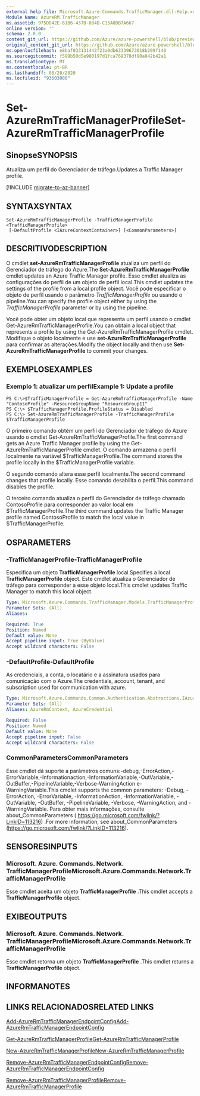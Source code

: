 ```yaml
---
external help file: Microsoft.Azure.Commands.TrafficManager.dll-Help.xml
Module Name: AzureRM.TrafficManager
ms.assetid: 975DD42E-61B6-437B-884D-C15A8DB7A667
online version: ''
schema: 2.0.0
content_git_url: https://github.com/Azure/azure-powershell/blob/preview/src/ResourceManager/TrafficManager/Commands.TrafficManager2/help/Set-AzureRmTrafficManagerProfile.md
original_content_git_url: https://github.com/Azure/azure-powershell/blob/preview/src/ResourceManager/TrafficManager/Commands.TrafficManager2/help/Set-AzureRmTrafficManagerProfile.md
ms.openlocfilehash: e8baf033131442f23a0db63339673018b209f140
ms.sourcegitcommit: f599b50d5e980197d1fca769378df90a842b42a1
ms.translationtype: MT
ms.contentlocale: pt-BR
ms.lasthandoff: 08/20/2020
ms.locfileid: "93603080"
---
```

# <span data-ttu-id="9b0c3-101">Set-AzureRmTrafficManagerProfile</span><span class="sxs-lookup"><span data-stu-id="9b0c3-101">Set-AzureRmTrafficManagerProfile</span></span>

## <span data-ttu-id="9b0c3-102">Sinopse</span><span class="sxs-lookup"><span data-stu-id="9b0c3-102">SYNOPSIS</span></span>
<span data-ttu-id="9b0c3-103">Atualiza um perfil do Gerenciador de tráfego.</span><span class="sxs-lookup"><span data-stu-id="9b0c3-103">Updates a Traffic Manager profile.</span></span>

[!INCLUDE [migrate-to-az-banner](../../includes/migrate-to-az-banner.md)]

## <span data-ttu-id="9b0c3-104">SYNTAX</span><span class="sxs-lookup"><span data-stu-id="9b0c3-104">SYNTAX</span></span>

```
Set-AzureRmTrafficManagerProfile -TrafficManagerProfile <TrafficManagerProfile>
 [-DefaultProfile <IAzureContextContainer>] [<CommonParameters>]
```

## <span data-ttu-id="9b0c3-105">DESCRITIVO</span><span class="sxs-lookup"><span data-stu-id="9b0c3-105">DESCRIPTION</span></span>
<span data-ttu-id="9b0c3-106">O cmdlet **set-AzureRmTrafficManagerProfile** atualiza um perfil do Gerenciador de tráfego do Azure.</span><span class="sxs-lookup"><span data-stu-id="9b0c3-106">The **Set-AzureRmTrafficManagerProfile** cmdlet updates an Azure Traffic Manager profile.</span></span>
<span data-ttu-id="9b0c3-107">Esse cmdlet atualiza as configurações do perfil de um objeto de perfil local.</span><span class="sxs-lookup"><span data-stu-id="9b0c3-107">This cmdlet updates the settings of the profile from a local profile object.</span></span>
<span data-ttu-id="9b0c3-108">Você pode especificar o objeto de perfil usando o parâmetro *TrafficManagerProfile* ou usando o pipeline.</span><span class="sxs-lookup"><span data-stu-id="9b0c3-108">You can specify the profile object either by using the *TrafficManagerProfile* parameter or by using the pipeline.</span></span>

<span data-ttu-id="9b0c3-109">Você pode obter um objeto local que representa um perfil usando o cmdlet Get-AzureRmTrafficManagerProfile.</span><span class="sxs-lookup"><span data-stu-id="9b0c3-109">You can obtain a local object that represents a profile by using the Get-AzureRmTrafficManagerProfile cmdlet.</span></span>
<span data-ttu-id="9b0c3-110">Modifique o objeto localmente e use **set-AzureRmTrafficManagerProfile** para confirmar as alterações.</span><span class="sxs-lookup"><span data-stu-id="9b0c3-110">Modify the object locally and then use **Set-AzureRmTrafficManagerProfile** to commit your changes.</span></span>

## <span data-ttu-id="9b0c3-111">EXEMPLOS</span><span class="sxs-lookup"><span data-stu-id="9b0c3-111">EXAMPLES</span></span>

### <span data-ttu-id="9b0c3-112">Exemplo 1: atualizar um perfil</span><span class="sxs-lookup"><span data-stu-id="9b0c3-112">Example 1: Update a profile</span></span>
```
PS C:\>$TrafficManagerProfile = Get-AzureRmTrafficManagerProfile -Name "ContosoProfile" -ResourceGroupName "ResourceGroup11" 
PS C:\> $TrafficManagerProfile.ProfileStatus = Disabled
PS C:\> Set-AzureRmTrafficManagerProfile -TrafficManagerProfile $TrafficManagerProfile
```

<span data-ttu-id="9b0c3-113">O primeiro comando obtém um perfil do Gerenciador de tráfego do Azure usando o cmdlet Get-AzureRmTrafficManagerProfile.</span><span class="sxs-lookup"><span data-stu-id="9b0c3-113">The first command gets an Azure Traffic Manager profile by using the Get-AzureRmTrafficManagerProfile cmdlet.</span></span>
<span data-ttu-id="9b0c3-114">O comando armazena o perfil localmente na variável $TrafficManagerProfile.</span><span class="sxs-lookup"><span data-stu-id="9b0c3-114">The command stores the profile locally in the $TrafficManagerProfile variable.</span></span>

<span data-ttu-id="9b0c3-115">O segundo comando altera esse perfil localmente.</span><span class="sxs-lookup"><span data-stu-id="9b0c3-115">The second command changes that profile locally.</span></span>
<span data-ttu-id="9b0c3-116">Esse comando desabilita o perfil.</span><span class="sxs-lookup"><span data-stu-id="9b0c3-116">This command disables the profile.</span></span>

<span data-ttu-id="9b0c3-117">O terceiro comando atualiza o perfil do Gerenciador de tráfego chamado ContosoProfile para corresponder ao valor local em $TrafficManagerProfile.</span><span class="sxs-lookup"><span data-stu-id="9b0c3-117">The third command updates the Traffic Manager profile named ContosoProfile to match the local value in $TrafficManagerProfile.</span></span>

## <span data-ttu-id="9b0c3-118">OS</span><span class="sxs-lookup"><span data-stu-id="9b0c3-118">PARAMETERS</span></span>

### <span data-ttu-id="9b0c3-119">-TrafficManagerProfile</span><span class="sxs-lookup"><span data-stu-id="9b0c3-119">-TrafficManagerProfile</span></span>
<span data-ttu-id="9b0c3-120">Especifica um objeto **TrafficManagerProfile** local.</span><span class="sxs-lookup"><span data-stu-id="9b0c3-120">Specifies a local **TrafficManagerProfile** object.</span></span>
<span data-ttu-id="9b0c3-121">Este cmdlet atualiza o Gerenciador de tráfego para corresponder a esse objeto local.</span><span class="sxs-lookup"><span data-stu-id="9b0c3-121">This cmdlet updates Traffic Manager to match this local object.</span></span>

```yaml
Type: Microsoft.Azure.Commands.TrafficManager.Models.TrafficManagerProfile
Parameter Sets: (All)
Aliases: 

Required: True
Position: Named
Default value: None
Accept pipeline input: True (ByValue)
Accept wildcard characters: False
```

### <span data-ttu-id="9b0c3-122">-DefaultProfile</span><span class="sxs-lookup"><span data-stu-id="9b0c3-122">-DefaultProfile</span></span>
<span data-ttu-id="9b0c3-123">As credenciais, a conta, o locatário e a assinatura usados para comunicação com o Azure.</span><span class="sxs-lookup"><span data-stu-id="9b0c3-123">The credentials, account, tenant, and subscription used for communication with azure.</span></span>

```yaml
Type: Microsoft.Azure.Commands.Common.Authentication.Abstractions.IAzureContextContainer
Parameter Sets: (All)
Aliases: AzureRmContext, AzureCredential

Required: False
Position: Named
Default value: None
Accept pipeline input: False
Accept wildcard characters: False
```

### <span data-ttu-id="9b0c3-124">CommonParameters</span><span class="sxs-lookup"><span data-stu-id="9b0c3-124">CommonParameters</span></span>
<span data-ttu-id="9b0c3-125">Esse cmdlet dá suporte a parâmetros comuns:-debug,-ErrorAction,-ErrorVariable,-Informationaction,-InformationVariable,-OutVariable,-OutBuffer,-PipelineVariable,-Verbose-WarningAction e-WarningVariable.</span><span class="sxs-lookup"><span data-stu-id="9b0c3-125">This cmdlet supports the common parameters: -Debug, -ErrorAction, -ErrorVariable, -InformationAction, -InformationVariable, -OutVariable, -OutBuffer, -PipelineVariable, -Verbose, -WarningAction, and -WarningVariable.</span></span> <span data-ttu-id="9b0c3-126">Para obter mais informações, consulte about_CommonParameters ( https://go.microsoft.com/fwlink/?LinkID=113216) .</span><span class="sxs-lookup"><span data-stu-id="9b0c3-126">For more information, see about_CommonParameters (https://go.microsoft.com/fwlink/?LinkID=113216).</span></span>

## <span data-ttu-id="9b0c3-127">SENSORES</span><span class="sxs-lookup"><span data-stu-id="9b0c3-127">INPUTS</span></span>

### <span data-ttu-id="9b0c3-128">Microsoft. Azure. Commands. Network. TrafficManagerProfile</span><span class="sxs-lookup"><span data-stu-id="9b0c3-128">Microsoft.Azure.Commands.Network.TrafficManagerProfile</span></span>
<span data-ttu-id="9b0c3-129">Esse cmdlet aceita um objeto **TrafficManagerProfile** .</span><span class="sxs-lookup"><span data-stu-id="9b0c3-129">This cmdlet accepts a **TrafficManagerProfile** object.</span></span>

## <span data-ttu-id="9b0c3-130">EXIBE</span><span class="sxs-lookup"><span data-stu-id="9b0c3-130">OUTPUTS</span></span>

### <span data-ttu-id="9b0c3-131">Microsoft. Azure. Commands. Network. TrafficManagerProfile</span><span class="sxs-lookup"><span data-stu-id="9b0c3-131">Microsoft.Azure.Commands.Network.TrafficManagerProfile</span></span>
<span data-ttu-id="9b0c3-132">Esse cmdlet retorna um objeto **TrafficManagerProfile** .</span><span class="sxs-lookup"><span data-stu-id="9b0c3-132">This cmdlet returns a **TrafficManagerProfile** object.</span></span>

## <span data-ttu-id="9b0c3-133">INFORMA</span><span class="sxs-lookup"><span data-stu-id="9b0c3-133">NOTES</span></span>

## <span data-ttu-id="9b0c3-134">LINKS RELACIONADOS</span><span class="sxs-lookup"><span data-stu-id="9b0c3-134">RELATED LINKS</span></span>

[<span data-ttu-id="9b0c3-135">Add-AzureRmTrafficManagerEndpointConfig</span><span class="sxs-lookup"><span data-stu-id="9b0c3-135">Add-AzureRmTrafficManagerEndpointConfig</span></span>](./Add-AzureRmTrafficManagerEndpointConfig.md)

[<span data-ttu-id="9b0c3-136">Get-AzureRmTrafficManagerProfile</span><span class="sxs-lookup"><span data-stu-id="9b0c3-136">Get-AzureRmTrafficManagerProfile</span></span>](./Get-AzureRmTrafficManagerProfile.md)

[<span data-ttu-id="9b0c3-137">New-AzureRmTrafficManagerProfile</span><span class="sxs-lookup"><span data-stu-id="9b0c3-137">New-AzureRmTrafficManagerProfile</span></span>](./New-AzureRmTrafficManagerProfile.md)

[<span data-ttu-id="9b0c3-138">Remove-AzureRmTrafficManagerEndpointConfig</span><span class="sxs-lookup"><span data-stu-id="9b0c3-138">Remove-AzureRmTrafficManagerEndpointConfig</span></span>](./Remove-AzureRmTrafficManagerEndpointConfig.md)

[<span data-ttu-id="9b0c3-139">Remove-AzureRmTrafficManagerProfile</span><span class="sxs-lookup"><span data-stu-id="9b0c3-139">Remove-AzureRmTrafficManagerProfile</span></span>](./Remove-AzureRmTrafficManagerProfile.md)


